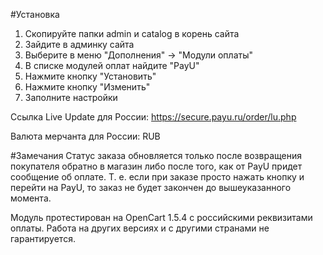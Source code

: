 #Установка
1. Скопируйте папки admin и catalog в корень сайта
2. Зайдите в админку сайта
3. Выберите в меню "Дополнения" -> "Модули оплаты"
4. В списке модулей оплат найдите "PayU"
5. Нажмите кнопку "Установить"
6. Нажмите кнопку "Изменить"
7. Заполните настройки

Ссылка Live Update для России: https://secure.payu.ru/order/lu.php

Валюта мерчанта для России: RUB

#Замечания
Статус заказа обновляется только после возвращения покупателя обратно в магазин либо после того, как от PayU придет сообщение об оплате. Т. е. если при заказе просто нажать кнопку и перейти на PayU, то заказ не будет закончен до вышеуказанного момента.

Модуль протестирован на OpenCart 1.5.4 с российскими реквизитами оплаты. Работа на других версиях и с другими странами не гарантируется.
